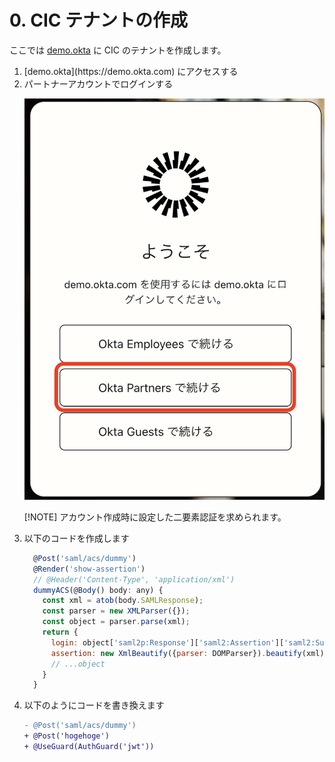 # 0. CIC テナントの作成

ここでは [demo.okta](https://demo.okta.com) に CIC のテナントを作成します。

<ol>
<li>[demo.okta](https://demo.okta.com) にアクセスする</li>

<li>パートナーアカウントでログインする

![](pics/00-01.png)  

[!NOTE]
アカウント作成時に設定した二要素認証を求められます。

</li>

<li>以下のコードを作成します

```javascript
  @Post('saml/acs/dummy')
  @Render('show-assertion')
  // @Header('Content-Type', 'application/xml')
  dummyACS(@Body() body: any) {
    const xml = atob(body.SAMLResponse);
    const parser = new XMLParser({});
    const object = parser.parse(xml);
    return {
      login: object['saml2p:Response']['saml2:Assertion']['saml2:Subject']['saml2:NameID'],
      assertion: new XmlBeautify({parser: DOMParser}).beautify(xml)
      // ...object
    }
  }
```

</li>
<li>以下のようにコードを書き換えます

```diff
- @Post('saml/acs/dummy')
+ @Post('hogehoge')
+ @UseGuard(AuthGuard('jwt'))
```
</li>
</ol>